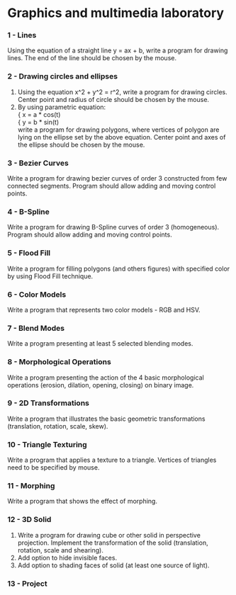 # Graphics and multimedia laboratory

### 1 - Lines   
Using the equation of a straight line y = ax + b, write a program for drawing lines. The end of the line should be chosen by the mouse. 

### 2 - Drawing circles and ellipses
1. Using the equation x^2 + y^2 = r^2, write a program for drawing circles. Center point and radius of circle should be chosen by the mouse.
2. By using parametric equation:   
{ x = a * cos(t)   
{ y = b * sin(t)   
write a program for drawing polygons, where vertices of polygon are lying on the ellipse set by the above equation. Center point and axes of the ellipse should be chosen by the mouse.
   
### 3 - Bezier Curves
Write a program for drawing bezier curves of order 3 constructed from few connected segments. Program should allow adding and moving control points.
   
### 4 - B-Spline
Write a program for drawing B-Spline curves of order 3 (homogeneous). Program should allow adding and moving control points.
   
### 5 - Flood Fill    
Write a program for filling polygons (and others figures) with specified color by using Flood Fill technique.
   
### 6 - Color Models   
Write a program that represents two color models - RGB and HSV.
   
### 7 - Blend Modes   
Write a program presenting at least 5 selected blending modes.
    
### 8 - Morphological Operations   
Write a program presenting the action of the 4 basic morphological operations (erosion, dilation, opening, closing) on binary image.
   
### 9 - 2D Transformations      
Write a program that illustrates the basic geometric transformations (translation, rotation, scale, skew).
   
### 10 - Triangle Texturing
Write a program that applies a texture to a triangle. Vertices of triangles need to be specified by mouse. 
   
### 11 - Morphing   
Write a program that shows the effect of morphing.   
   
### 12 - 3D Solid   
1) Write a program for drawing cube or other solid in perspective projection. Implement the transformation of the solid (translation, rotation, scale and shearing).   
2) Add option to hide invisible faces.   
3) Add option to shading faces of solid (at least one source of light).   
   
### 13 - Project

